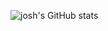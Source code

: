 ![josh's GitHub stats](https://github-readme-stats.vercel.app/api?username=87F&show_icons=true&bg_color=161616&title_color=e4e4e4&icon_color=e32&text_color=ccc&cache_seconds=86400&include_all_commits=true&count_private=true&hide_title=true&hide_border=true)
